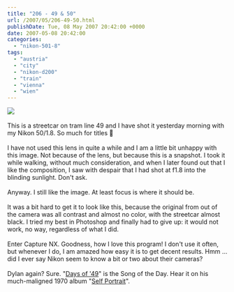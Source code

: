```yaml
---
title: "206 - 49 & 50"
url: /2007/05/206-49-50.html
publishDate: Tue, 08 May 2007 20:42:00 +0000
date: 2007-05-08 20:42:00
categories: 
  - "nikon-501-8"
tags: 
  - "austria"
  - "city"
  - "nikon-d200"
  - "train"
  - "vienna"
  - "wien"
---
```

<a href="https://d25zfm9zpd7gm5.cloudfront.net/1200x1200/2007/20070507_081234_nx_ps.jpg"><img src="https://d25zfm9zpd7gm5.cloudfront.net/0600x0600/2007/20070507_081234_nx_ps.jpg"/></a><br/><br/>This is a streetcar on tram line 49 and I have shot it yesterday morning with my Nikon 50/1.8. So much for titles 🙂<br/><br/>I have not used this lens in quite a while and I am a little bit unhappy with this image. Not because of the lens, but because this is a snapshot. I took it while walking, without much consideration, and when I later found out that I like the composition, I saw with despair that I had shot at f1.8 into the blinding sunlight. Don't ask.<br/><br/>Anyway. I still like the image. At least focus is where it should be.<br/><br/>It was a bit hard to get it to look like this, because the original from out of the camera was all contrast and almost no color, with the streetcar almost black. I tried my best in Photoshop and finally had to give up: it would not work, no way, regardless of what I did.<br/><br/>Enter Capture NX. Goodness, how I love this program! I don't use it often, but whenever I do, I am amazed how easy it is to get decent results. Hmm ... did I ever say Nikon seem to know a bit or two about their cameras?<br/><br/>Dylan again? Sure. "<a href="http://www.bobdylanroots.com/days.html" target="_blank">Days of '49</a>" is the Song of the Day. Hear it on his much-maligned 1970 album "<a href="http://www.amazon.com/Self-Portrait-Bob-Dylan/dp/B0000024W3" target="_blank">Self Portrait</a>".

